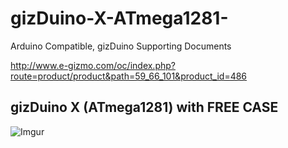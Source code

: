 # gizDuino-X-ATmega1281-
Arduino Compatible, gizDuino Supporting Documents

<http://www.e-gizmo.com/oc/index.php?route=product/product&path=59_66_101&product_id=486>

gizDuino X (ATmega1281) with FREE CASE
-----------
![Imgur](http://i.imgur.com/GK31pqK.png)
